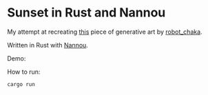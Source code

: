 # Sunset in Rust and Nannou

My attempt at recreating [this](https://www.instagram.com/p/Czb49g_tsY6/) piece of generative art by [robot_chaka](https://www.instagram.com/robot_chaka/).

Written in Rust with [Nannou](https://nannou.cc/).

Demo:

How to run:

```bash
cargo run
```
